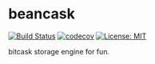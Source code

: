 # beancask

[![Build Status](https://travis-ci.org/waldoweng/beancask.svg?branch=r0.0.1)](https://travis-ci.org/waldoweng/beancask)
[![codecov](https://codecov.io/gh/waldoweng/beancask/branch/r0.0.1/graph/badge.svg)](https://codecov.io/gh/waldoweng/beancask)
[![License: MIT](https://img.shields.io/badge/License-MIT-yellow.svg)](https://opensource.org/licenses/MIT)

bitcask storage engine for fun.
